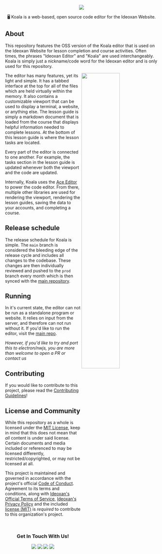 <p align="center"><img src="https://raw.githubusercontent.com/ideoxan/koala/master/koala.png"></p>
<p align="center">🖥️ Koala is a web-based, open source code editor for the Ideoxan Website.</p>

## About
This repository features the OSS version of the Koala editor that is used on the Ideoxan Website for lesson completion and course activities. Often times, the phrases "Ideoxan Editor" and "Koala" are used interchangeably. Koala is simply just a nickname/code word for the Ideoxan editor and is only used for this repository.

<img width="50%" height="50%" align="right" src="https://raw.githubusercontent.com/ideoxan/ideoxan/master/content/www/static/img/webdrop.png">

The editor has many features, yet its light and simple. It has a tabbed interface at the top for all of the files which are held virtually within the memory. It also contains a customizable viewport that can be used to display a terminal, a website, or anything else. The lesson guide is simply a markdown document that is loaded from the course that displays helpful information needed to complete lessons. At the bottom of this lesson guide is where the lesson tasks are located.

Every part of the editor is connected to one another. For example, the tasks section in the lesson guide is updated whenever both the viewport and the code are updated.

Internally, Koala uses the [Ace Editor](https://ace.c9.io/) to power the code editor. From there, multiple other libraries are used for rendering the viewport, rendering the lesson guides, saving the data to your accounts, and completing a course.

## Release schedule
The release schedule for Koala is simple. The `main` branch is considered the bleeding edge of the release cycle and includes all changes to the codebase. These changes are then individually reviewed and pushed to the `prod` branch every month which is then synced with the [main repository](https://github.com/ideoxan/ideoxan).

## Running
In it's current state, the editor can not be run as a standalone program or website. It relies on input from the server, and therefore can not run without it. If you'd like to run the editor, visit the [main repo](https://github.com/ideoxan/ideoxan).

*However, if you'd like to try and port this to electron/nwjs, you are more than welcome to open a PR or contact us*
## Contributing
If you would like to contribute to this project, please read the [Contributing Guidelines](https://github.com/ideoxan/contributing)!

## License and Community
While this repository as a whole is licensed under the [MIT License](LICENSE), keep in mind that this does not mean that *all* content is under said license. Certain documents and media included or referenced to may be licensed differently, restricted/copyrighted, or may not be licensed at all.

This project is maintained and governed in accordance with the project's official [Code of Conduct](https://github.com/ideoxan/contributing/blob/main/CODE_OF_CONDUCT.md). Agreement to its terms and conditions, along with [Ideoxan's Official Terms of Service](https://ideoxan.com/tos), [Ideoxan's Privacy Policy](https://ideoxan.com/privacy) and the included [license (MIT)](LICENSE) is *required* to contribute to this organization's project.

<br>
<h3 align="center">Get In Touch With Us!</h3>
<p align="center">
    <a href="https://ideoxan.com"><img src="https://img.shields.io/badge/Ideoxan%20Website%20-%23804DDE?style=for-the-badge"></a>
    <a href="https://github.com/ideoxan"><img src="https://img.shields.io/badge/Github%20-%23181717?style=for-the-badge&logo=github&logoColor=white"></a>
    <a href="mailto:hello@ideoxan.com"><img src="https://img.shields.io/badge/EMail%20Us%20-%23121212?style=for-the-badge"></a>
    <a href="https://discord.gg/jxqKy6r"><img src="https://img.shields.io/discord/717471253753102470?color=%237289DA&label=Discord&logo=discord&logoColor=white&style=for-the-badge"></a>
</p>
